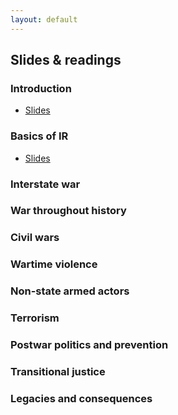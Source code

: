 ```yaml
---
layout: default
---
```


## Slides & readings


### Introduction

- [Slides](./slides/1_introduction/introduction.pdf)

### Basics of IR

- [Slides](./slides/1_IR/IR_intro.pdf)

### Interstate war


### War throughout history


### Civil wars


### Wartime violence


### Non-state armed actors

### Terrorism

### Postwar politics and prevention

### Transitional justice

### Legacies and consequences
